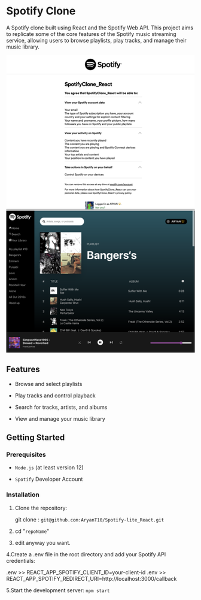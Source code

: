 # Spotify Clone

A Spotify clone built using React and the Spotify Web API. This project aims to replicate some of the core features of the Spotify music streaming service, allowing users to browse playlists, play tracks, and manage their music library.

![Screenshot](./screenshots/Screenshot%202023-08-25%20at%2010.11.52%20PM.png)
![Screenshot](./screenshots/Screenshot%202023-08-25%20at%2010.12.45%20PM.png)

## Features

- Browse and select playlists

- Play tracks and control playback

- Search for tracks, artists, and albums

- View and manage your music library

## Getting Started

### Prerequisites

- `Node.js` (at least version 12)

- `Spotify` Developer Account

### Installation

1. Clone the repository:

   git clone : `git@github.com:AryanT10/Spotify-lite_React.git`

2. cd "`repoName`"

3. edit anyway you want.

4.Create a .env file in the root directory and add your Spotify API credentials:

 .env >> REACT_APP_SPOTIFY_CLIENT_ID=your-client-id
 .env >> REACT_APP_SPOTIFY_REDIRECT_URI=http://localhost:3000/callback

5.Start the development server: `npm start`